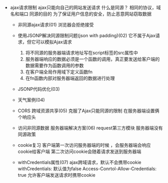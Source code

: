 - ajax请求限制
  ajax只能向自己的网站发送请求
  什么是同源？
    相同的协议，域名和端口
  同源的目的
    为了保证用户信息的安全，防止恶意网站窃取数据

  - 非同源ajax请求(01)
    浏览器会拒绝接受

  - 使用JSONP解决同源限制问题(json with padding)(02)
    它不属于Ajax请求，但它可以模拟Ajax请求
    1. 将不同源的服务器端请求地址写在script标签的src属性中
    2. 服务器端响应的数据必须是一个函数的调用，真正要发送给客户端的数据需要作为函数调用的参数
    3. 在客户端全局作用域下定义函数fn
    4. 在fn函数内部对服务器端返回的数据进行处理

  - JSONP代码优化(03)

  - 天气案例(04)

  - CORS 跨域资源共享(05)
    克服了Ajax只能同源的限制
    在服务器端设置俩个响应头

  - 访问非同源数据 服务器端解决方案(06)
    request第三方模块  服务器端没有同源政策

  - cookie复习
    客户端第一次访问服务器端的时候 ，会服务器端会响应cookie给客户端
    第二次访问cookie会随着请求发送到服务器端

  - withCredentials属性(07)
    ajax跨域请求，默认不会携带cookie
    withCredentials: 默认值为false
    Access-Conrtol-Allow-Credentials: true 允许客户端发送请求时携带cookie

